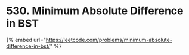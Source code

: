 # 530. Minimum Absolute Difference in BST

{% embed url="https://leetcode.com/problems/minimum-absolute-difference-in-bst/" %}
